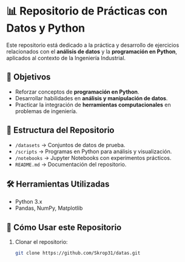 # 📊 Repositorio de Prácticas con Datos y Python

Este repositorio está dedicado a la práctica y desarrollo de ejercicios relacionados con el **análisis de datos** y la **programación en Python**, aplicados al contexto de la Ingeniería Industrial.

## 🎯 Objetivos
- Reforzar conceptos de **programación en Python**.
- Desarrollar habilidades en **análisis y manipulación de datos**.
- Practicar la integración de **herramientas computacionales** en problemas de ingeniería.

## 📂 Estructura del Repositorio
- `/datasets` → Conjuntos de datos de prueba.  
- `/scripts` → Programas en Python para análisis y visualización.  
- `/notebooks` → Jupyter Notebooks con experimentos prácticos.  
- `README.md` → Documentación del repositorio.  

## 🛠️ Herramientas Utilizadas
- Python 3.x  
- Pandas, NumPy, Matplotlib
  

## 🚀 Cómo Usar este Repositorio
1. Clonar el repositorio:
   ```bash
   git clone https://github.com/Skrop31/datas.git

